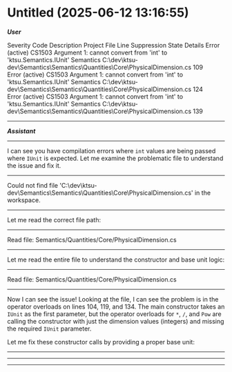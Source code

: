 <!-- Generated by SpecStory -->

# Untitled (2025-06-12 13:16:55)

_**User**_

Severity	Code	Description	Project	File	Line	Suppression State	Details
Error (active)	CS1503	Argument 1: cannot convert from 'int' to 'ktsu.Semantics.IUnit'	Semantics	C:\dev\ktsu-dev\Semantics\Semantics\Quantities\Core\PhysicalDimension.cs	109		
Error (active)	CS1503	Argument 1: cannot convert from 'int' to 'ktsu.Semantics.IUnit'	Semantics	C:\dev\ktsu-dev\Semantics\Semantics\Quantities\Core\PhysicalDimension.cs	124		
Error (active)	CS1503	Argument 1: cannot convert from 'int' to 'ktsu.Semantics.IUnit'	Semantics	C:\dev\ktsu-dev\Semantics\Semantics\Quantities\Core\PhysicalDimension.cs	139		


---

_**Assistant**_



---

I can see you have compilation errors where `int` values are being passed where `IUnit` is expected. Let me examine the problematic file to understand the issue and fix it.

---

Could not find file 'C:\dev\ktsu-dev\Semantics\Semantics\Quantities\Core\PhysicalDimension.cs' in the workspace.

---

Let me read the correct file path:

---

Read file: Semantics/Quantities/Core/PhysicalDimension.cs

---

Let me read the entire file to understand the constructor and base unit logic:

---

Read file: Semantics/Quantities/Core/PhysicalDimension.cs

---

Now I can see the issue! Looking at the file, I can see the problem is in the operator overloads on lines 104, 119, and 134. The main constructor takes an `IUnit` as the first parameter, but the operator overloads for `*`, `/`, and `Pow` are calling the constructor with just the dimension values (integers) and missing the required `IUnit` parameter.

Let me fix these constructor calls by providing a proper base unit:

---



---



---

